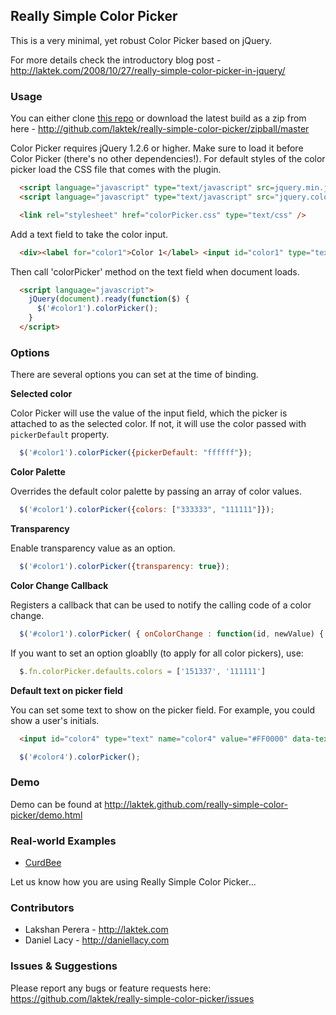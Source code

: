 ## Really Simple Color Picker

This is a very minimal, yet robust Color Picker based on jQuery.

For more details check the introductory blog post - <http://laktek.com/2008/10/27/really-simple-color-picker-in-jquery/>

### Usage

You can either clone [this repo](https://github.com/laktek/really-simple-color-picker) or download the latest build as a zip from here - <http://github.com/laktek/really-simple-color-picker/zipball/master>

Color Picker requires jQuery 1.2.6 or higher. Make sure to load it before Color Picker (there's no other dependencies!).
For default styles of the color picker load the CSS file that comes with the plugin.

```html
  <script language="javascript" type="text/javascript" src=jquery.min.js"></script>
  <script language="javascript" type="text/javascript" src="jquery.colorPicker.min.js"/></script>

  <link rel="stylesheet" href="colorPicker.css" type="text/css" />
```

Add a text field to take the color input.

```html
  <div><label for="color1">Color 1</label> <input id="color1" type="text" name="color1" value="#333399" /></div>
```

Then call 'colorPicker' method on the text field when document loads.

```html
  <script language="javascript">
    jQuery(document).ready(function($) {
      $('#color1').colorPicker();
    }
  </script>
```

### Options

There are several options you can set at the time of binding.

**Selected color**

Color Picker will use the value of the input field, which the picker is attached to as the selected color. If not, it will use the color passed with `pickerDefault` property.

```javascript
  $('#color1').colorPicker({pickerDefault: "ffffff"});
```

**Color Palette**

Overrides the default color palette by passing an array of color values.

```javascript
  $('#color1').colorPicker({colors: ["333333", "111111"]});
```

**Transparency**

Enable transparency value as an option.

```javascript
  $('#color1').colorPicker({transparency: true});
```

**Color Change Callback**

Registers a callback that can be used to notify the calling code of a color change.

```javascript
  $('#color1').colorPicker( { onColorChange : function(id, newValue) { console.log("ID: " + id + " has been changed to " + newValue); } } );
```

If you want to set an option gloablly (to apply for all color pickers), use:

```javascript
  $.fn.colorPicker.defaults.colors = ['151337', '111111']
```

**Default text on picker field**

You can set some text to show on the picker field. For example, you could show a user's initials.

```html
  <input id="color4" type="text" name="color4" value="#FF0000" data-text="AG" />
```

```javascript
  $('#color4').colorPicker();
```

### Demo

Demo can be found at <http://laktek.github.com/really-simple-color-picker/demo.html>

### Real-world Examples

- [CurdBee](http://demo.curdbee.com/settings/branding)

Let us know how you are using Really Simple Color Picker...

### Contributors

- Lakshan Perera - <http://laktek.com>
- Daniel Lacy  - <http://daniellacy.com>

### Issues & Suggestions

Please report any bugs or feature requests here:
<https://github.com/laktek/really-simple-color-picker/issues>

